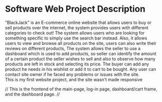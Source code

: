 # Software Web Project Description
“BlackJack” is an E-commerce online website that allows users to buy or sell products over the internet, the system provides users with different categories to check out! The system allows users who are looking for something specific to simply use the search bar instead. Also, it allows users to view and browse all products on the site, users can also write their reviews on different products, The system allows the seller to use a dashboard which is used to add products, so seller can identify the amount of a certain product the seller wishes to sell and also to observe how many products are left in stock and selecting its price. The buyer can add any product he needs in his wishlist or add it to cart to be bought. Any user can contact site owner if he faced any problems or issues with the site.  
This is my first website project, and the site wasn't made responsive

// This is the frontend of the main-page, log-in page, dashboard/cart frame, and the dashboard page. //
